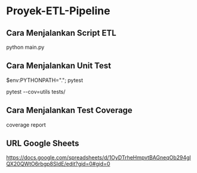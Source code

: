 # Proyek-ETL-Pipeline

## Cara Menjalankan Script ETL
python main.py

## Cara Menjalankan Unit Test
$env:PYTHONPATH="."; pytest

pytest --cov=utils tests/

## Cara Menjalankan Test Coverage
coverage report

## URL Google Sheets
https://docs.google.com/spreadsheets/d/1OyDTrheHmpvtBAGneqOb294glQX20QWtO6rbgp8SIdE/edit?gid=0#gid=0
